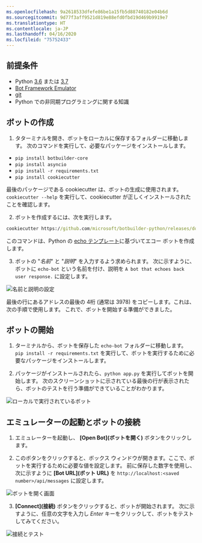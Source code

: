 ```yaml
---
ms.openlocfilehash: 9a2618533dfefe86be1a15fb5d88740182e04b6d
ms.sourcegitcommit: 9d77f3aff9521d819e88efd0fbd19d469b9919e7
ms.translationtype: HT
ms.contentlocale: ja-JP
ms.lasthandoff: 04/16/2020
ms.locfileid: "75752433"
---
```

## <a name="prerequisites"></a>前提条件
- Python [3.6](https://www.python.org/downloads/release/python-369/) または [3.7](https://www.python.org/downloads/release/python-375/)
- [Bot Framework Emulator](https://aka.ms/bot-framework-emulator-readme)
- [git](https://git-scm.com/)
- Python での非同期プログラミングに関する知識

## <a name="create-a-bot"></a>ボットの作成
1. タターミナルを開き、ボットをローカルに保存するフォルダーに移動します。 次のコマンドを実行して、必要なパッケージをインストールします。
- `pip install botbuilder-core`
- `pip install asyncio`
- `pip install -r requirements.txt`
- `pip install cookiecutter`

最後のパッケージである cookiecutter は、ボットの生成に使用されます。 `cookiecutter --help` を実行して、cookiecutter が正しくインストールされたことを確認します。

2. ボットを作成するには、次を実行します。

```cmd
cookiecutter https://github.com/microsoft/botbuilder-python/releases/download/Templates/echo.zip
```

このコマンドは、Python の [echo テンプレート](https://github.com/microsoft/botbuilder-python/tree/master/generators/app/templates/echo)に基づいてエコー ボットを作成します。

3. ボットの "*名前*" と "*説明*" を入力するよう求められます。 次に示すように、ボットに `echo-bot` という名前を付け、説明を `A bot that echoes back user response.` に設定します。

![名前と説明の設定](~/media/python/quickstart/set-name-description.png)

最後の行にあるアドレスの最後の 4桁 (通常は 3978) をコピーします。これは、次の手順で使用します。 これで、ボットを開始する準備ができました。

## <a name="start-you-bot"></a>ボットの開始
1. ターミナルから、ボットを保存した `echo-bot` フォルダーに移動します。 `pip install -r requirements.txt` を実行して、ボットを実行するために必要なパッケージをインストールします。

2. パッケージがインストールされたら、`python app.py` を実行してボットを開始します。 次のスクリーンショットに示されている最後の行が表示されたら、ボットのテストを行う準備ができていることがわかります。

![ローカルで実行されているボット](~/media/python/quickstart/bot-running-locally.png)

## <a name="start-the-emulator-and-connect-your-bot"></a>エミュレーターの起動とボットの接続
1. エミュレーターを起動し、 **[Open Bot]\(ボットを開く\)** ボタンをクリックします。

2. このボタンをクリックすると、ボックス ウィンドウが開きます。ここで、ボットを実行するために必要な値を設定します。 前に保存した数字を使用し、次に示すように **[Bot URL]\(ボット URL\)** を `http://localhost:<saved number>/api/messages` に設定します。

![ボットを開く画面](~/media/python/quickstart/open-bot.png)

3. **[Connect]\(接続\)** ボタンをクリックすると、ボットが開始されます。 次に示すように、任意の文字を入力し *Enter* キーをクリックして、ボットをテストしてみてください。

![接続とテスト](~/media/python/quickstart/connect-and-start.png)
